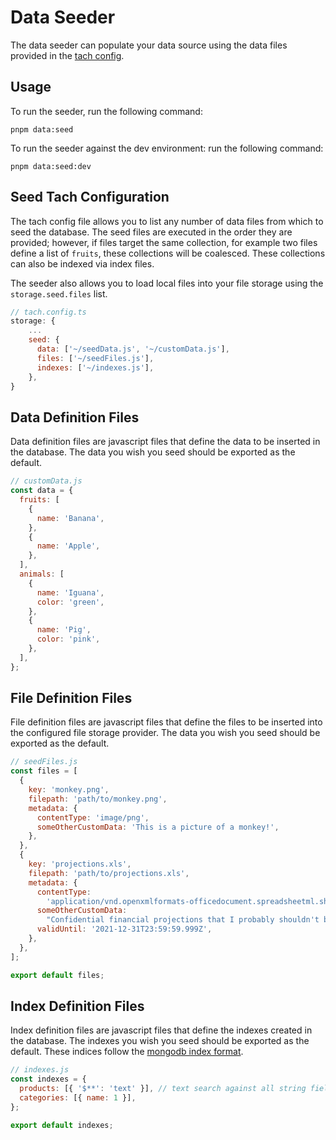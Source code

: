 # Data Seeder

The data seeder can populate your data source using the data files provided in the [tach config](/docs/tach_configuration.md).

## Usage

To run the seeder, run the following command:

```shell
pnpm data:seed
```

To run the seeder against the dev environment: run the following command:

```shell
pnpm data:seed:dev
```

## Seed Tach Configuration

The tach config file allows you to list any number of data files from which to seed the database. The seed files are executed in the order they are provided; however, if files target the same collection, for example two files define a list of `fruits`, these collections will be coalesced. These collections can also be indexed via index files.

The seeder also allows you to load local files into your file storage using the `storage.seed.files` list.

```javascript
// tach.config.ts
storage: {
    ...
    seed: {
      data: ['~/seedData.js', '~/customData.js'],
      files: ['~/seedFiles.js'],
      indexes: ['~/indexes.js'],
    },
}
```

## Data Definition Files

Data definition files are javascript files that define the data to be inserted in the database. The data you wish you seed should be exported as the default.

```javascript
// customData.js
const data = {
  fruits: [
    {
      name: 'Banana',
    },
    {
      name: 'Apple',
    },
  ],
  animals: [
    {
      name: 'Iguana',
      color: 'green',
    },
    {
      name: 'Pig',
      color: 'pink',
    },
  ],
};
```

## File Definition Files

File definition files are javascript files that define the files to be inserted into the configured file storage provider. The data you wish you seed should be exported as the default.

```javascript
// seedFiles.js
const files = [
  {
    key: 'monkey.png',
    filepath: 'path/to/monkey.png',
    metadata: {
      contentType: 'image/png',
      someOtherCustomData: 'This is a picture of a monkey!',
    },
  },
  {
    key: 'projections.xls',
    filepath: 'path/to/projections.xls',
    metadata: {
      contentType:
        'application/vnd.openxmlformats-officedocument.spreadsheetml.sheet',
      someOtherCustomData:
        "Confidential financial projections that I probably shouldn't be sharing!",
      validUntil: '2021-12-31T23:59:59.999Z',
    },
  },
];

export default files;
```

## Index Definition Files

Index definition files are javascript files that define the indexes created in the database. The indexes you wish you seed should be exported as the default. These indices follow the [mongodb index format](https://www.mongodb.com/docs/drivers/node/current/fundamentals/indexes/).

```javascript
// indexes.js
const indexes = {
  products: [{ '$**': 'text' }], // text search against all string fields
  categories: [{ name: 1 }],
};

export default indexes;
```
